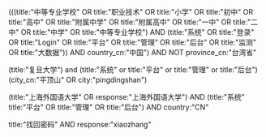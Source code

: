 (((title:"中等专业学校" OR title:"职业技术" OR title:"小学" OR title:"初中" OR title:"高中" OR title:"附属中学" OR title:"附属高中" OR title:"一中" OR title:"二中" OR title:"中学" OR title:"中等专业学校") AND (title:"系统" OR title:"登录" OR title:"Login" OR title:"平台" OR title:"管理" OR title:"后台" OR title:"监测" OR title:"大数据")) AND country_cn:"中国") AND NOT province_cn:"台湾省"


(title:"复旦大学") and (title:"系统" or title:"平台" or title:"管理" or title:"后台") 
(city_cn:"平顶山" OR city:"pingdingshan")

(title:"上海外国语大学" OR response:"上海外国语大学") AND (title:"系统" title:"平台" OR title:"管理" OR title:"后台") AND country:"CN"

title:"找回密码" AND response:"xiaozhang"